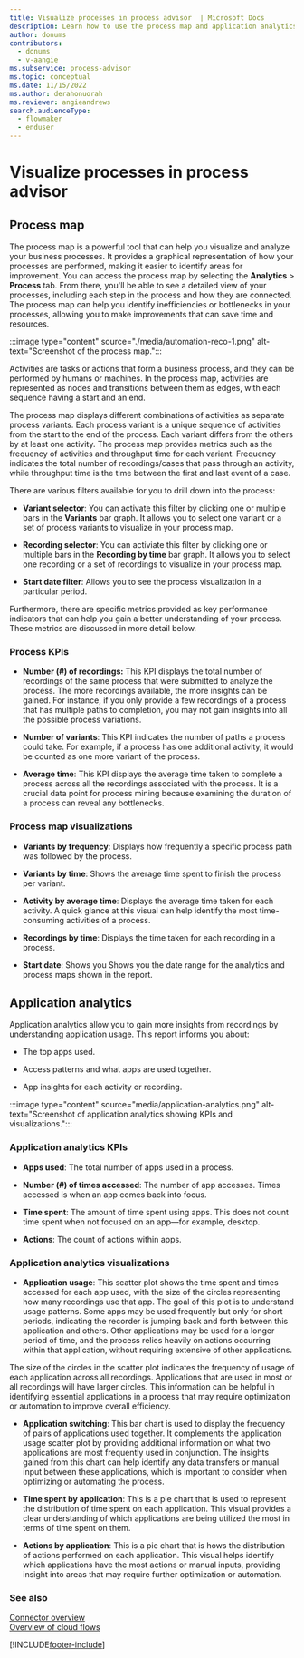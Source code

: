 ```yaml
---
title: Visualize processes in process advisor  | Microsoft Docs
description: Learn how to use the process map and application analytics to gain understanding of app usage and insight into where opportunities for improvement exist.
author: donums
contributors:
  - donums
  - v-aangie 
ms.subservice: process-advisor
ms.topic: conceptual
ms.date: 11/15/2022
ms.author: derahonuorah
ms.reviewer: angieandrews
search.audienceType:
  - flowmaker
  - enduser
---
```


# Visualize processes in process advisor

## Process map

The process map is a powerful tool that can help you visualize and analyze your business processes. It provides a graphical representation of how your processes are performed, making it easier to identify areas for improvement. You can access the process map by selecting the **Analytics** > **Process** tab. From there, you'll be able to see a detailed view of your processes, including each step in the process and how they are connected. The process map can help you identify inefficiencies or bottlenecks in your processes, allowing you to make improvements that can save time and resources.

:::image type="content" source="./media/automation-reco-1.png" alt-text="Screenshot of the process map.":::

Activities are tasks or actions that form a business process, and they can be performed by humans or machines. In the process map, activities are represented as nodes and transitions between them as edges, with each sequence having a start and an end.

The process map displays different combinations of activities as separate process variants. Each process variant is a unique sequence of activities from the start to the end of the process. Each variant differs from the others by at least one activity. The process map provides metrics such as the frequency of activities and throughput time for each variant. Frequency indicates the total number of recordings/cases that pass through an activity, while throughput time is the time between the first and last event of a case.

There are various filters available for you to drill down into the process:

- **Variant selector**: You can activate this filter by clicking one or multiple bars in the **Variants** bar graph. It allows you to select one variant or a set of process variants to visualize in your process map.

- **Recording selector**: You can activiate this filter by clicking one or multiple bars in the **Recording by time** bar graph. It allows you to select one recording or a set of recordings to visualize in your process map.

- **Start date filter**: Allows you to see the process visualization in a particular period. 

Furthermore, there are specific metrics provided as key performance indicators that can help you gain a better understanding of your process. These metrics are discussed in more detail below.

### Process KPIs

- **Number (#) of recordings:** This KPI displays the total number of recordings of the same process that were submitted to analyze the process. The more recordings available, the more insights can be gained. For instance, if you only provide a few recordings of a process that has multiple paths to completion, you may not gain insights into all the possible process variations.

- **Number of variants**: This KPI indicates the number of paths a process could take. For example, if a process has one additional activity, it would be counted as one more variant of the process.

- **Average time**: This KPI displays the average time taken to complete a process across all the recordings associated with the process. It is a crucial data point for process mining because examining the duration of a process can reveal any bottlenecks.

### Process map visualizations

- **Variants by frequency**: Displays how frequently a specific process path was followed by the process.

- **Variants by time**: Shows the average time spent to finish the process per variant.

- **Activity by average time**: Displays the average time taken for each activity. A quick glance at this visual can help identify the most time-consuming activities of a process.

- **Recordings by time**: Displays the time taken for each recording in a process.

- **Start date**: Shows you Shows you the date range for the analytics and process maps shown in the report.

## Application analytics

Application analytics allow you to gain more insights from recordings by understanding application usage. This report informs you about:

- The top apps used.

- Access patterns and what apps are used together.

- App insights for each activity or recording.

:::image type="content" source="media/application-analytics.png" alt-text="Screenshot of application analytics showing KPIs and visualizations.":::

### Application analytics KPIs

- **Apps used**: The total number of apps used in a process.

- **Number (#) of times accessed**: The number of app accesses. Times accessed is when an app comes back into focus.

- **Time spent**: The amount of time spent using apps. This does not count time spent when not focused on an app—for example, desktop.

- **Actions**: The count of actions within apps.

### Application analytics visualizations

- **Application usage**: This scatter plot shows the time spent and times accessed for each app used, with the size of the circles representing how many recordings use that app. The goal of this plot is to understand usage patterns. Some apps may be used frequently but only for short periods, indicating the recorder is jumping back and forth between this application and others. Other applications may be used for a longer period of time, and the process relies heavily on actions occurring within that application, without requiring extensive of other applications.

The size of the circles in the scatter plot indicates the frequency of usage of each application across all recordings. Applications that are used in most or all recordings will have larger circles. This information can be helpful in identifying essential applications in a process that may require optimization or automation to improve overall efficiency.

- **Application switching**: This bar chart is used to display the frequency of pairs of applications used together. It complements the application usage scatter plot by providing additional information on what two applications are most frequently used in conjunction. The insights gained from this chart can help identify any data transfers or manual input between these applications, which is important to consider when optimizing or automating the process.

- **Time spent by application**: This is a pie chart that is used to represent the distribution of time spent on each application. This visual provides a clear understanding of which applications are being utilized the most in terms of time spent on them.

- **Actions by application**: This is a pie chart that is hows the distribution of actions performed on each application. This visual helps identify which applications have the most actions or manual inputs, providing insight into areas that may require further optimization or automation.

### See also

[Connector overview](/connectors/connectors)<br/>
[Overview of cloud flows](overview-cloud.md)

[!INCLUDE[footer-include](includes/footer-banner.md)]
